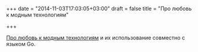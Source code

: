 +++
date = "2014-11-03T17:03:05+03:00"
draft = false
title = "Про любовь к модным технологиям"

+++

<p><a href="http://engineroom.teamwork.com/our-future-stack-or-why-we-love-knockout-coffeescript-redis-and-go/">Про любовь к модным технологиям</a> и их использование совместно с языком Go.</p>

